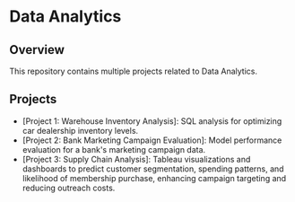 # Data Analytics

## Overview
This repository contains multiple projects related to Data Analytics.

## Projects
- [Project 1: Warehouse Inventory Analysis]: SQL analysis for optimizing car dealership inventory levels.
- [Project 2: Bank Marketing Campaign Evaluation]: Model performance evaluation for a bank's marketing campaign data.
- [Project 3: Supply Chain Analysis]: Tableau visualizations and dashboards to predict customer segmentation, spending patterns, and likelihood of membership purchase, enhancing campaign
                                      targeting and reducing outreach costs.
